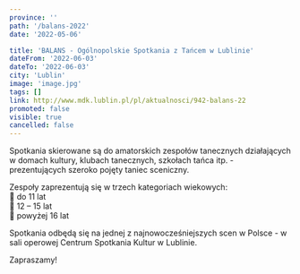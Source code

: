 ```yaml
---
province: ''
path: '/balans-2022'
date: '2022-05-06'

title: 'BALANS - Ogólnopolskie Spotkania z Tańcem w Lublinie'
dateFrom: '2022-06-03'
dateTo: '2022-06-03'
city: 'Lublin'
image: 'image.jpg'
tags: []
link: http://www.mdk.lublin.pl/pl/aktualnosci/942-balans-22
promoted: false
visible: true
cancelled: false
---
```

Spotkania skierowane są do amatorskich zespołów tanecznych działających w domach kultury, klubach tanecznych, szkołach tańca itp. - prezentujących szeroko pojęty taniec sceniczny.

Zespoły zaprezentują się w trzech kategoriach wiekowych: \
 do 11 lat \
 12 – 15 lat \
 powyżej 16 lat

Spotkania odbędą się na jednej z najnowocześniejszych scen w Polsce -  w sali operowej Centrum Spotkania Kultur w Lublinie.

Zapraszamy!
